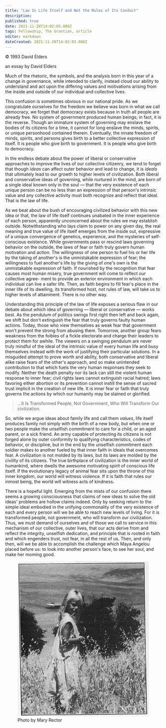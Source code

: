 ```yaml
---
title: "Law Is Life Itself and Not the Rules of Its Conduct"
description:
published: true
date: 2021-11-28T14:02:03.086Z
tags: Fellowship, The Urantian, article
editor: markdown
dateCreated: 2021-11-28T14:02:03.086Z
---
```


<p class="v-card v-sheet theme--light grey lighten-3 px-2">© 1993 David Elders</p>

an essay by David Elders

Much of the rhetoric, the symbols, and the analysis born in this year of a change in governance, while intended to clarify, instead cloud our ability to understand and act upon the differing values and motivations arising from the inside and outside of our individual and collective lives.

This confusion is sometimes obvious in our national pride. As we congratulate ourselves for the freedom we believe was born in what we call democracy, we forget that democracy exists because in truth all people are already free. No system of government produced human beings; in fact, it is the reverse. Though an immature system of governing may enslave the bodies of its citizens for a time, it cannot for long enslave the minds, spirits, or unique personhood contained therein. Eventually, the innate freedom of minds, spirits, and persons gives birth to a better collective expression of itself. It is people who give birth to government. It is people who give birth to democracy.

In the endless debate about the power of liberal or conservative approaches to improve the lives of our collective citizenry, we tend to forget that though _ideas_ can affect outer behavior and lead to change, it is _ideals_ that ultimately lead to our growth to higher levels of civilization. Both liberal and conservative ideas of governing, while nurtured in the mind, are born of a single ideal known only in the soul — that the very existence of each unique person can be no less than an expression of that person's intrinsic value and any collective activity must both recognize and reflect that ideal. That is the law of life.

As we beat about the bush of encouraging civilized behavior with this new idea or that, the law of life itself continues unabated in the inner experience of each person, apparently unconcerned about the rules we may establish outside. Notwithstanding who lays claim to power on any given day, the real meaning and true value of life itself emerges from the inside out, expressive of a unique convergence of genetics, experience, and the mysteries of self-conscious existence. While governments pass or rescind laws governing behavior on the outside, the laws of fear or faith truly govern human motivation and action. The willingness of one person to fuel his or her life by the taking of another's is the unmistakable expression of fear; the willingness to fuel another's life by the giving of one's own is the unmistakable expression of faith. If nourished by the recognition that fear causes most human misery, true government will come to reflect our collective agree- ment to provide an exterior environment in which each individual can live a safer life. Then, as faith begins to fill fear's place in the inner life of its dwelling, its transformed host, not rules of law, will take us to higher levels of attainment. There is no other way.

Understanding this principle of the law of life exposes a serious flaw in our debate about which idea of governing — liberal or conservative — works best. As the pendulum of politics swings first right then left and back again, we shift but don't extinguish the fear that truly governs faulty human actions. Today, those who view themselves as weak fear that government won't prevent the strong from abusing them. Tomorrow, another group fears weakness from the foibles of a fickle electorate and charge their leaders to protect them for awhile. The viewers on a swinging pendulum are never truly mindful of the ideal of the intrinsic value of every human life and busy themselves instead with the work of justifying their particular solutions. In a misguided attempt to prove worth and ability, both conservative and liberal alike raise fears of the other's approach, and so make unintended contribution to that which fuels the very human responses they seek to modify. Neither the death penalty nor its lack can still the violent human response to inner fear; civil rights laws cannot extinguish racial hatred; laws favoring either abortion or its prevention cannot instill the sense of sacred trust implicit in the creation of new life. It is inner fear or faith that truly governs the actions by which our humanity may be stained or glorified.

> ...It Is Transformed People, Not Government, Who Will Transform Our civilization.

So, while we argue ideas about family life and call them _values_, life itself produces family not simply with the birth of a new body, but when one or two people make the unselfish commitment to care for a child, or an aged parent, or a sick friend. An army capable of protecting its citizens is not forged alone by outer conformity to qualifying characteristics, codes of behavior, or discipline, but in the end by the unselfish commitment each soldier makes to another fueled by that inner faith in ideals that overcomes fear. A civilization is not molded by its laws, but its laws are molded by the civility of its citizens. The true birthplace of civilization is the inner world of humankind, where dwells the awesome motivating spirit of conscious life itself. If the evolutionary legacy of animal fear sits upon the throne of this inner kingdom, our world will witness violence. If it is faith that rules our inmost being, the world will witness acts of kindness.

There is a hopeful light. Emerging from the mists of our confusion there seems a growing consciousness that claims of new ideas to solve the old ideas' problems are hollow claims indeed. Only by seeking return to the simple ideal embodied in the unifying commonality of the very existence of each and every person will we be able to reach new levels of living. For it is transformed people, not government, who will transform our civilization. Thus, we must demand of ourselves and of those we call to service in this mechanism of our collective, outer lives, that our acts derive from and reflect the integrity, unselfish dedication, and principle that is rooted in faith and which engenders trust, not fear, in all the rest of us. Then, and only then, will we be able to accomplish the challenge which Maya Angelou placed before us: to look into another person's face, to see her soul, and make her moming good.

<figure id="Figure_1" class="image urantiapedia">
<img src="/image/article/The_Urantian/Photo_by_Mary_Rector.jpg">
<figcaption>Photo by Mary Rector</figcaption>
</figure>

